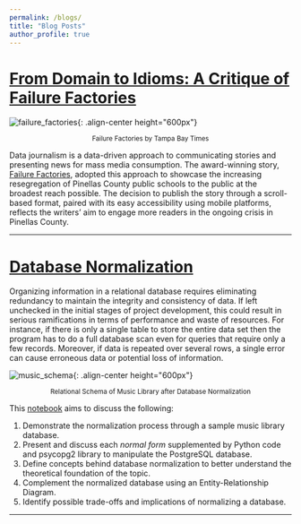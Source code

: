 ```yaml
---
permalink: /blogs/
title: "Blog Posts"
author_profile: true
---
```


# [From Domain to Idioms: A Critique of Failure Factories](https://cpmalenab.github.io/data-portfolio/blogs/failure-factories/)

![failure_factories](/data-portfolio/images/failure_factories.jpg){: .align-center height="600px"}
<figcaption style="text-align:center; font-size: smaller;">Failure Factories by Tampa Bay Times</figcaption>

Data journalism is a data-driven approach to communicating stories and presenting news for mass media consumption. The award-winning story, [Failure Factories](https://projects.tampabay.com/projects/2015/investigations/pinellas-failure-factories/chart-failing-black-students/), adopted this approach to showcase the increasing resegregation of Pinellas County public schools to the public at the broadest reach possible. The decision to publish the story through a scroll-based format, paired with its easy accessibility using mobile platforms, reflects the writers’ aim to engage more readers in the ongoing crisis in Pinellas County. 

---

# [Database Normalization](https://github.com/cpmalenab/database_normalization)

Organizing information in a relational database requires eliminating redundancy to maintain the integrity and consistency of data. If left unchecked in the initial stages of project development, this could result in serious ramifications in terms of performance and waste of resources. For instance, if there is only a single table to store the entire data set then the program has to do a full database scan even for queries that require only a few records. Moreover, if data is repeated over several rows, a single error can cause erroneous data or potential loss of information.

![music_schema](/data-portfolio/images/music_schema.PNG){: .align-center height="600px"}
<figcaption style="text-align:center; font-size: smaller;">Relational Schema of Music Library after Database Normalization</figcaption>

This [notebook](https://nbviewer.org/github/cpmalenab/database_normalization/blob/main/Creating%20Normalized%20Tables.ipynb) aims to discuss the following:

1. Demonstrate the normalization process through a sample music library database.
2. Present and discuss each *normal form* supplemented by Python code and psycopg2 library to manipulate the PostgreSQL database.
3. Define concepts behind database normalization to better understand the theoretical foundation of the topic.
4. Complement the normalized database using an Entity-Relationship Diagram.
5. Identify possible trade-offs and implications of normalizing a database.
---

